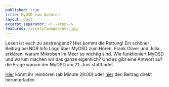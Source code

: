 ```yaml
---
published: true
title: MyOSD zum Anhören
layout: post
excerpt_separator: <!--stop-->
featured: /assets/images/ndr.jpg
---
```


Lesen ist euch zu anstrengend? Hier kommt die Rettung!
Ein schöner Beitrag bei NDR Info Logo über MyOSD zum Hören. Frank Oliver und Julia erklären, warum Mikroben im Meer so wichtig sind. Wie funktioniert MyOSD und warum machen wir das ganze eigentlich? Und es gibt eine Antwort auf die Frage warum der MyOSD am 21. Juni stattfindet. 

[Hier](http://www.ndr.de/info/podcast2994.html) könnt ihr reinhören (ab Minute 28:00)
oder [hier](/assets/images/NDR_Info_03_06_16_MyOSD.mp3) den Beitrag direkt herunterladen.
